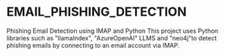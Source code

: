 # EMAIL_PHISHING_DETECTION
Phishing Email Detection using IMAP and Python This project uses Python libraries such as "llamaIndex", "AzureOpenAI" LLMS and "neo4j"to detect phishing emails by connecting to an email account via IMAP. 
